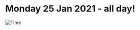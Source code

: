 # Monday 25 Jan 2021 - all day!
![Time](https://github.com/rich-ctm/today/workflows/Time/badge.svg)
